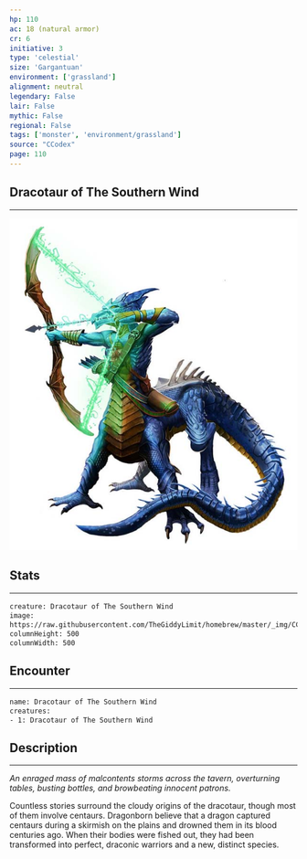 ```yaml
---
hp: 110
ac: 18 (natural armor)
cr: 6
initiative: 3
type: 'celestial'    
size: 'Gargantuan'
environment: ['grassland']
alignment: neutral
legendary: False
lair: False
mythic: False
regional: False
tags: ['monster', 'environment/grassland']
source: "CCodex"
page: 110
---
```


## Dracotaur of The Southern Wind
---

![|600](https://raw.githubusercontent.com/TheGiddyLimit/homebrew/master/_img/CCodex/dracotaur.jpg)

## Stats
---

```statblock
creature: Dracotaur of The Southern Wind
image: https://raw.githubusercontent.com/TheGiddyLimit/homebrew/master/_img/CCodex/dracotaur_token.png
columnHeight: 500
columnWidth: 500
```

## Encounter
---

```encounter-table
name: Dracotaur of The Southern Wind
creatures:
- 1: Dracotaur of The Southern Wind
```

## Description
---
_An enraged mass of malcontents storms across the tavern, overturning tables, busting bottles, and browbeating innocent patrons._

Countless stories surround the cloudy origins of the dracotaur, though most of them involve centaurs. Dragonborn believe that a dragon captured centaurs during a skirmish on the plains and drowned them in its blood centuries ago. When their bodies were fished out, they had been transformed into perfect, draconic warriors and a new, distinct species.





